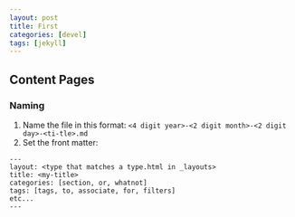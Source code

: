 ```yaml
---
layout: post
title: First
categories: [devel]
tags: [jekyll]
---
```


## Content Pages

### Naming

1. Name the file in this format:
  `<4 digit year>-<2 digit month>-<2 digit day>-<ti-tle>.md`
1. Set the front matter:
  ```
  ---
  layout: <type that matches a type.html in _layouts>
  title: <my-title>
  categories: [section, or, whatnot]
  tags: [tags, to, associate, for, filters]
  etc...
  ---
  ```
